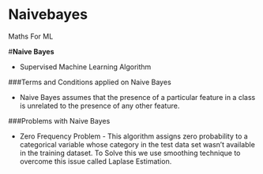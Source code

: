 # Naivebayes
Maths For ML


#**Naive Bayes** 
* Supervised Machine Learning Algorithm 

###Terms and Conditions applied on Naive Bayes
* Naive Bayes assumes that the presence of a particular feature in a class is unrelated to the presence of any other feature.

###Problems with Naive Bayes
* Zero Frequency Problem - This algorithm assigns zero probability to a categorical variable whose category in the test data set wasn’t available in the training dataset. To Solve this we use smoothing technique to overcome this issue called Laplase Estimation.
